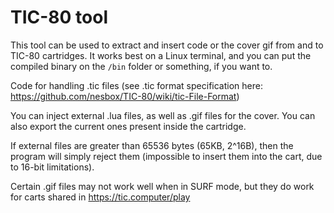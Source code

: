 # TIC-80 tool

This tool can be used to extract and insert code or the cover gif from and to TIC-80 cartridges. It works best on a Linux terminal, and you can put the compiled binary on the `/bin` folder or something, if you want to.

Code for handling .tic files (see .tic format specification
here: https://github.com/nesbox/TIC-80/wiki/tic-File-Format)

You can inject external .lua files, as well as .gif files
for the cover. You can also export the current ones present
inside the cartridge.

If external files are greater than 65536 bytes (65KB, 2^16B),
then the program will simply reject them (impossible to insert
them into the cart, due to 16-bit limitations).

Certain .gif files may not work well when in SURF mode, but
they do work for carts shared in https://tic.computer/play
